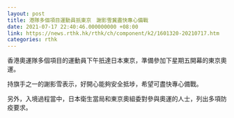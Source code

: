 ```yaml
---
layout: post
title: 港隊多個項目運動員扺東京　謝影雪冀盡快專心備戰
date: 2021-07-17 22:40:46.000000000 +08:00
link: https://news.rthk.hk/rthk/ch/component/k2/1601320-20210717.htm
categories: rthk
---
```


香港奧運隊多個項目的運動員下午扺達日本東京，準備參加下星期五開幕的東京奧運。

持旗手之一的謝影雪表示，好開心能夠安全抵埗，希望可盡快專心備戰。

另外，入境過程當中，日本衛生當局和東京奧組委對參與奧運的人士，列出多項防疫要求。
